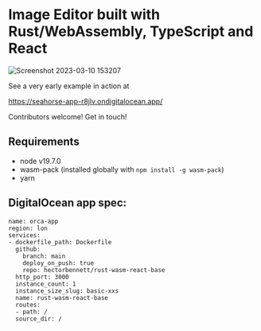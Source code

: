 # Image Editor built with Rust/WebAssembly, TypeScript and React

![Screenshot 2023-03-10 153207](https://user-images.githubusercontent.com/23317027/224357385-d1576e8c-f9b2-45e7-b847-e373161f047c.png)


See a very early example in action at

https://seahorse-app-r8jlv.ondigitalocean.app/

Contributors welcome! Get in touch!


## Requirements

- node v19.7.0
- wasm-pack (installed globally with `npm install -g wasm-pack`)
- yarn

## DigitalOcean app spec:

```
name: orca-app
region: lon
services:
- dockerfile_path: Dockerfile
  github:
    branch: main
    deploy_on_push: true
    repo: hectorbennett/rust-wasm-react-base
  http_port: 3000
  instance_count: 1
  instance_size_slug: basic-xxs
  name: rust-wasm-react-base
  routes:
  - path: /
  source_dir: /

```
